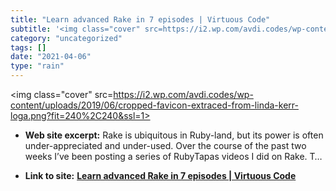 ```yaml
---
title: "Learn advanced Rake in 7 episodes | Virtuous Code"
subtitle: '<img class="cover" src=https://i2.wp.com/avdi.codes/wp-content/uploads/2019/06/cropped-favicon-extra...'
category: "uncategorized"
tags: []
date: "2021-04-06"
type: "rain"
---
```

<img class="cover" src=https://i2.wp.com/avdi.codes/wp-content/uploads/2019/06/cropped-favicon-extraced-from-linda-kerr-loga.png?fit=240%2C240&ssl=1>



* **Web site excerpt:** Rake is ubiquitous in Ruby-land, but its power is often under-appreciated and under-used. Over the course of the past two weeks I’ve been posting a series of RubyTapas videos I did on Rake. T…

* **Link to site:** **[Learn advanced Rake in 7 episodes | Virtuous Code](http://devblog.avdi.org/2014/04/30/learn-advanced-rake-in-7-episodes)**